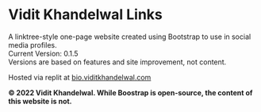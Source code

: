 # Vidit Khandelwal Links

A linktree-style one-page website created using Bootstrap to use in social media profiles.<br>
Current Version: 0.1.5<br>
Versions are based on features and site improvement, not content. 

Hosted via replit at [bio.viditkhandelwal.com](https://bio.viditkhandelwal.com) 

**&copy; 2022 Vidit Khandelwal. While Boostrap is open-source, the content of this website is not.**
